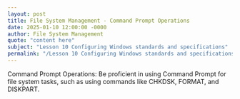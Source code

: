 ```yaml
---
layout: post
title: File System Management - Command Prompt Operations
date: 2025-01-10 12:00:00 -0000
author: File System Management
quote: "content here"
subject: "Lesson 10 Configuring Windows standards and specifications"
permalink: "/Lesson 10 Configuring Windows standards and specifications/File System Management/File System Management - Command Prompt Operations"
---
```


Command Prompt Operations: Be proficient in using Command Prompt for file system tasks, such as using commands like CHKDSK, FORMAT, and DISKPART.

